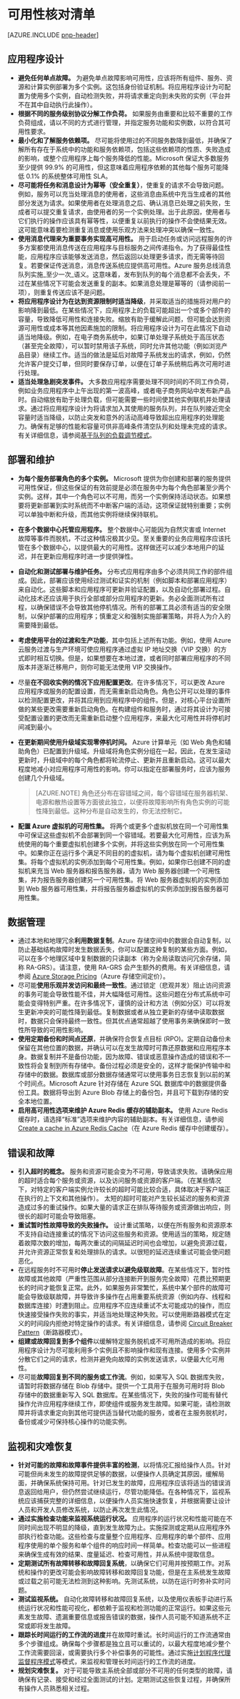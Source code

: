 <properties
   pageTitle="可用性清单 | Azure"
   description="为设计过程中的可用性考虑因素提供指导的核对清单。"
   services=""
   documentationCenter="na"
   authors="dragon119"
   manager="masimms"
   editor=""
   tags=""/>

<tags
   ms.service="best-practice"
   ms.date="04/01/2016"
   wacn.date=""/>

# 可用性核对清单

[AZURE.INCLUDE [pnp-header](../includes/guidance-pnp-header-include.md)]

## 应用程序设计

- **避免任何单点故障。** 为避免单点故障影响可用性，应该将所有组件、服务、资源和计算实例部署为多个实例。这包括身份验证机制。将应用程序设计为可配置为使用多个实例，自动检测失败，并将请求重定向到未失败的实例（平台并不在其中自动执行此操作）。
- **根据不同的服务级别协议分解工作负荷。** 如果服务由重要和比较不重要的工作负荷组成，请以不同的方式进行管理，并指定服务功能和实例数，以符合其可用性要求。
- **最小化和了解服务依赖项。** 尽可能将使用过的不同服务数降到最低，并确保了解所有存在于系统中的功能和服务依赖项，包括这些依赖项的性质、失败造成的影响，或整个应用程序上每个服务降低的性能。Microsoft 保证大多数服务至少提供 99.9% 的可用性，但这意味着应用程序依赖的其他每个服务可能降低 0.1% 的系统整体可用性 SLA。
- **尽可能将任务和消息设计为幂等（安全重复）**，使重复的请求不会导致问题。例如，服务可以充当处理消息的使用者，这些消息由系统中充当生成者的其他部分发送为请求。如果使用者在处理消息之后、确认消息已处理之前失败，生成者可以提交重复请求，由使用者的另一个实例处理。出于此原因，使用者与它们执行的操作应该具有幂等性，以便重复以前执行的操作不会使结果无效。这可能意味着要检测重复消息或使用乐观方法来处理冲突以确保一致性。
- **使用消息代理来为重要事务实现高可用性。** 用于启动任务或访问远程服务的许多方案都使用消息传送在应用程序与目标服务之间传递指令。为了获得最佳性能，应用程序应该能够发送消息，然后返回以处理更多请求，而无需等待回复。若要保证传送消息，消息传送系统应提供高可用性。Azure 服务总线消息队列实施_至少一次_语义。这意味着，发布到队列的每个消息都不会丢失，不过在某些情况下可能会发送重复的副本。如果消息处理是幂等的（请参阅前一项），则重复传送应该不是问题。
- **将应用程序设计为在达到资源限制时适当降级**，并采取适当的措施将对用户的影响降到最低。在某些情况下，应用程序上的负载可能超出一个或多个部件的容量，导致降低可用性和连接失败。缩放有助于缓解此问题，但可能会达到资源可用性或成本等其他因素施加的限制。将应用程序设计为可在此情况下自动适当地降级。例如，在电子商务系统中，如果订单处理子系统处于高压状态（甚至完全故障），可以暂时禁用该子系统，同时允许其他功能（例如浏览产品目录）继续工作。适当的做法是延后对故障子系统发出的请求，例如，仍然允许客户提交订单，但同时要保存订单，以便在订单子系统稍后再次可用时进行处理。
- **适当处理急剧突发事件。** 大多数应用程序需要处理不同时间的不同工作负荷，例如业务应用程序中上午出现的第一波高峰，或者电子商务网站中发布新产品时。自动缩放有助于处理负载，但可能需要一些时间使其他实例联机并处理请求。通过将应用程序设计为将请求加入其使用的服务队列，并在队列接近完全容量时适当降级，以防止突发和意外的活动高峰导致超出应用程序的处理能力。确保有足够的性能和容量可供非高峰条件清空队列和处理未完成的请求。有关详细信息，请参阅[基于队列的负载调节模式](https://msdn.microsoft.com/library/dn589783.aspx)。

## 部署和维护

- **为每个服务部署角色的多个实例。** Microsoft 提供为你创建和部署的服务提供可用性保证，但这些保证的有效前提是必须在服务中为每个角色部署至少两个实例。这样，其中一个角色可以不可用，而另一个实例保持活动状态。如果想要将更新部署到实时系统而不中断客户端的活动，这项保证就特别重要；实例可以单独中断和升级，而其他实例将继续保持联机。
- **在多个数据中心托管应用程序。** 整个数据中心可能因为自然灾害或 Internet 故障等事件而脱机，不过这种情况极其少见。至关重要的业务应用程序应该托管在多个数据中心，以提供最大的可用性。这样做还可以减少本地用户的延迟，并在更新应用程序时进一步提供弹性。
- **自动化和测试部署与维护任务。** 分布式应用程序由多个必须共同工作的部件组成。因此，部署应该使用经过测试和证实的机制（例如脚本和部署应用程序）来自动化。这些脚本和应用程序可更新并验证配置，以及自动化部署过程。自动化技术还应该用于执行全部或部分应用程序的更新。务必全面测试所有过程，以确保错误不会导致其他停机情况。所有的部署工具必须有适当的安全限制，以保护部署的应用程序；慎重定义和强制实施部署策略，并将人为介入的需要降到最低。
- **考虑使用平台的过渡和生产功能**，其中包括上述所有功能。例如，使用 Azure 云服务过渡与生产环境可使应用程序通过虚拟 IP 地址交换（VIP 交换）的方式即时相互切换。但是，如果想要在本地过渡，或者同时部署应用程序的不同版本并逐渐迁移用户，则你可能无法使用 VIP 交换操作。
- 尽量**在不回收实例的情况下应用配置更改**。在许多情况下，可以更改 Azure 应用程序或服务的配置设置，而无需重新启动角色。角色公开可以处理的事件以检测配置更改，并将其应用到应用程序中的组件。但是，对核心平台设置所做的某些更改需要重新启动角色。在构建组件和服务时，通过将其设计为可接受配置设置的更改而无需重新启动整个应用程序，来最大化可用性并将停机时间减到最小。
- **在更新期间使用升级域实现零停机时间。** Azure 计算单元（如 Web 角色和辅助角色）已配置到升级域。升级域将角色实例分组在一起，因此，在发生滚动更新时，升级域中的每个角色都将轮流停止、更新并且重新启动。这可以最大程度地减小对应用程序可用性的影响。你可以指定在部署服务时，应该为服务创建几个升级域。

	> [AZURE.NOTE] 角色还分布在容错域之间，每个容错域在服务器机架、电源和散热设置等方面彼此独立，以便将故障影响所有角色实例的可能性降到最低。这种分布是自动发生的，你无法控制它。

- **配置 Azure 虚拟机的可用性集。** 将两个或更多个虚拟机放在同一个可用性集中可保证这些虚拟机不会部署到同一个容错域。若要最大化可用性，应该为系统使用的每个重要虚拟机创建多个实例，并将这些实例放在同一个可用性集中。如果你正在运行多个满足不同目的的虚拟机，请为每个虚拟机创建可用性集。将每个虚拟机的实例添加到每个可用性集。例如，如果你已创建不同的虚拟机来充当 Web 服务器和报告服务器，请为 Web 服务器创建一个可用性集，并为报告服务器创建另一个可用性集。将 Web 服务器虚拟机的实例添加到 Web 服务器可用性集，并将报告服务器虚拟机的实例添加到报告服务器可用性集。

## 数据管理

- 通过本地和地理冗余**利用数据复制**。Azure 存储空间中的数据会自动复制，以防止基础结构故障时发生数据丢失，你可以配置这种复制的某些方面。例如，可以在多个地理区域中复制数据的只读副本（称为全局读取访问冗余存储，简称 RA-GRS）。请注意，使用 RA-GRS 会产生额外的费用。有关详细信息，请参阅 [Azure Storage Pricing](https://azure.microsoft.com/pricing/details/storage/)（Azure 存储空间定价）。
- 尽可能**使用乐观并发访问和最终一致性**。通过锁定（悲观并发）阻止访问资源的事务可能会导致性能不佳，并大幅降低可用性。这些问题在分布式系统中可能会变得特别严重。在许多情况下，谨慎的设计和方法（例如分区）可以将发生更新冲突的可能性降到最低。复制数据或者从独立更新的存储中读取数据时，数据只会保持最终一致性。但其优点通常超越了使用事务来确保即时一致性所导致的可用性影响。
- **使用定期备份和时间点还原**，并确保符合恢复点目标 (RPO)。定期自动备份未保留在其他位置的数据，并确认可以在发生故障时可靠还原数据和应用程序本身。数据复制并不是备份功能，因为故障、错误或恶意操作造成的错误和不一致性将会复制到所有存储中。备份过程必须是安全的，这样才能保护传输中和存储中的数据。数据库或部分数据存储通常可以使用事务日志恢复到以前的某个时间点。Microsoft Azure 针对存储在 Azure SQL 数据库中的数据提供备份工具。数据将导出到 Azure Blob 存储上的备份包，并且可下载到存储的安全本地位置。
- **启用高可用性选项来维护 Azure Redis 缓存的辅助副本。** 使用 Azure Redis 缓存时，请选择“标准”选项来维护内容的辅助副本。有关详细信息，请参阅 [Create a cache in Azure Redis Cache](https://msdn.microsoft.com/library/dn690516.aspx)（在 Azure Redis 缓存中创建缓存）。

## 错误和故障

- **引入超时的概念。** 服务和资源可能会变为不可用，导致请求失败。请确保应用的超时适合每个服务或资源，以及访问服务或资源的客户端。（在某些情况下，对特定的客户端实例允许较长的超时可能比较合适，具体取决于客户端正在执行的上下文和其他操作）。 太短的超时可能对产生较长延迟的服务和资源造成过多的重试操作。如果大量的请求正在排队等待服务或资源做出响应，则很长的超时可能会导致阻塞。
- **重试暂时性故障导致的失败操作。** 设计重试策略，以便在所有服务和资源原本不支持自动连接重试的情况下访问这些服务和资源。使用适当的策略，规定随着故障次数的增加，每两次重试的间隔延迟时间也会增加，以避免资源过载，并允许资源正常恢复和处理排队的请求。以很短的延迟连续重试可能会使问题恶化。
- 在远程服务时不可用时**停止发送请求以避免级联故障**。在某些情况下，暂时性故障或其他故障（严重性范围从部分连接断开到服务完全故障）花费比预期更长的时间才能恢复正常。此外，如果服务非常繁忙，系统中某个部件的故障可能会导致级联故障，并导致许多操作在占用重要系统资源（例如内存、线程和数据库连接）时遭到阻止。应用程序不应连续重试不太可能成功的操作，而应快速接受操作失败的事实，并适当地处理这种失败。可以使用断路器模式在定义的时间段内拒绝对特定操作的请求。有关详细信息，请参阅 [Circuit Breaker Pattern](https://msdn.microsoft.com/library/dn589784.aspx)（断路器模式）。
- **组建或故障回复到多个组件**以缓解特定服务脱机或不可用所造成的影响。将应用程序设计为尽可能利用多个实例且不影响操作和现有连接。使用多个实例并分散它们之间的请求，检测并避免向故障的实例发送请求，以便最大化可用性。
- 尽可能**故障回复到不同的服务或工作流**。例如，如果写入 SQL 数据库失败，请暂时将数据存储在 Blob 存储中。提供一个工具用于在服务可用时将 Blob 存储中的数据重新写入 SQL 数据库。在某些情况下，失败的操作可能有替代操作允许应用程序继续工作，即使组件或服务发生故障。如果可能，请检测故障并将请求重定向到其他可提供适当替代功能的服务，或者在主服务脱机时，备份或减少可保持核心操作的功能实例。

## 监视和灾难恢复

- **针对可能的故障和故障事件提供丰富的检测**，以将情况汇报给操作人员。针对可能但尚未发生的故障提供足够的数据，以便操作人员确定其原因，缓解局面，并确保系统保持可用。针对已发生的故障，应用程序应该将适当的错误消息返回给用户，但仍然尝试继续运行，尽管功能降低。在各种情况下，监视系统应该捕获完整的详细信息，以便操作人员实施快速恢复，并根据需要让设计人员和开发人员修改系统，以防止再次发生此情况。
- **通过实施检查功能来监视系统运行状况。** 应用程序的运行状况和性能可能在不同时间出现不明显的降级，直到发生故障为止。实施探测或定期从应用程序外部执行检查功能。这些检查与度量整个应用程序、应用程序的单个部件、应用程序使用的单个服务和单个组件的响应时间一样简单。检查功能可以一些进程来确保生成有效的结果、度量延迟、检查可用性，并从系统中提取信息。
- **定期测试所有故障转移和故障回复系统**，以确保它们可用并按预期工作。对系统和操作的更改可能会影响故障转移和故障回复功能，但是在主系统发生故障或过载之前可能无法检测到这种影响。先测试系统，以防在运行时弥补实时问题。
- **测试监视系统。** 自动化故障转移和故障回复系统，以及使用仪表板手动进行系统运行状况和性能可视化，都依赖于监视和检测功能的正常运行。如果这些元素发生故障、遗漏重要信息或报告错误的数据，操作人员可能不知道系统不正常或即将发生故障。
- **跟踪长时间运行的工作流的进度**并在故障时重试。长时间运行的工作流通常由多个步骤组成。确保每个步骤都是独立且可以重试的，以最大程度地减少整个工作流需要回滚，或需要执行多个补偿事务的可能性。通过实施[计划程序代理监督程序模式](https://msdn.microsoft.com/library/dn589780.aspx)等模式，来监视和管理长时间运行的工作流的进度。
- **规划灾难恢复。** 对于可能导致主系统全部或部分不可用的任何类型的故障，请确保有记录、接受和经过全面测试的计划。定期测试这些恢复过程，并确保所有操作人员熟悉相关过程。

<!---HONumber=Mooncake_0523_2016-->